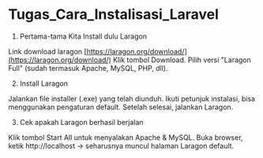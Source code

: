 # Tugas_Cara_Instalisasi_Laravel

1. Pertama-tama Kita Install dulu Laragon

Link download laragon [https://laragon.org/download/](https://laragon.org/download/)
Klik tombol Download.
Pilih versi "Laragon Full" (sudah termasuk Apache, MySQL, PHP, dll).

2. Install Laragon

Jalankan file installer (.exe) yang telah diunduh.
Ikuti petunjuk instalasi, bisa menggunakan pengaturan default.
Setelah selesai, jalankan Laragon.

3. Cek apakah Laragon berhasil berjalan
   
Klik tombol Start All untuk menyalakan Apache & MySQL.
Buka browser, ketik http://localhost → seharusnya muncul halaman Laragon default.


